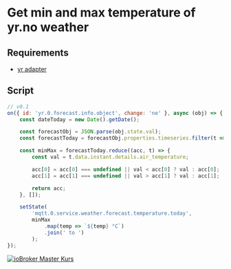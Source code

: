 # Get min and max temperature of yr.no weather

## Requirements

- [yr adapter](https://github.com/ioBroker/ioBroker.yr)

## Script

```javascript
// v0.1
on({ id: 'yr.0.forecast.info.object', change: 'ne' }, async (obj) => {
    const dateToday = new Date().getDate();

    const forecastObj = JSON.parse(obj.state.val);
    const forecastToday = forecastObj.properties.timeseries.filter(t => new Date(t.time).getDate() === dateToday);

    const minMax = forecastToday.reduce((acc, t) => {
        const val = t.data.instant.details.air_temperature;

        acc[0] = acc[0] === undefined || val < acc[0] ? val : acc[0];
        acc[1] = acc[1] === undefined || val > acc[1] ? val : acc[1];

        return acc;
    }, []);

    setState(
        'mqtt.0.service.weather.forecast.temperature.today',
        minMax
            .map(temp => `${temp} °C`)
            .join(' to ')
        );
});
```

[![ioBroker Master Kurs](https://haus-automatisierung.com/images/ads/ioBroker-Kurs.png)](https://haus-automatisierung.com/iobroker-kurs/?refid=iobroker-scripts)
